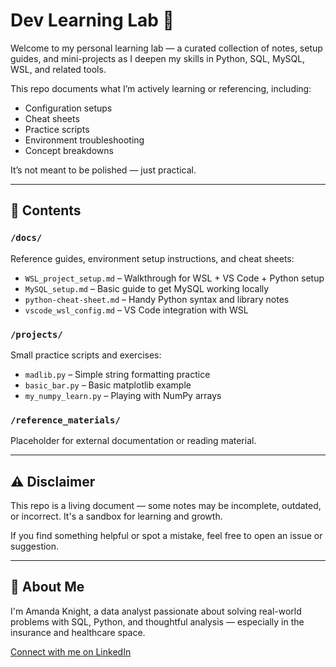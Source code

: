 # Dev Learning Lab 🧠

Welcome to my personal learning lab — a curated collection of notes, setup guides, and mini-projects as I deepen my skills in Python, SQL, MySQL, WSL, and related tools.

This repo documents what I’m actively learning or referencing, including:

- Configuration setups
- Cheat sheets
- Practice scripts
- Environment troubleshooting
- Concept breakdowns

It’s not meant to be polished — just practical.

---

## 🔧 Contents

### `/docs/`

Reference guides, environment setup instructions, and cheat sheets:

- `WSL_project_setup.md` – Walkthrough for WSL + VS Code + Python setup
- `MySQL_setup.md` – Basic guide to get MySQL working locally
- `python-cheat-sheet.md` – Handy Python syntax and library notes
- `vscode_wsl_config.md` – VS Code integration with WSL

### `/projects/`

Small practice scripts and exercises:

- `madlib.py` – Simple string formatting practice
- `basic_bar.py` – Basic matplotlib example
- `my_numpy_learn.py` – Playing with NumPy arrays

### `/reference_materials/`  

Placeholder for external documentation or reading material.

---

## ⚠️ Disclaimer

This repo is a living document — some notes may be incomplete, outdated, or incorrect. It's a sandbox for learning and growth.

If you find something helpful or spot a mistake, feel free to open an issue or suggestion.

---

## 🔐 About Me

I'm Amanda Knight, a data analyst passionate about solving real-world problems with SQL, Python, and thoughtful analysis — especially in the insurance and healthcare space.

[Connect with me on LinkedIn](https://www.linkedin.com/in/amandaknightkc/)
